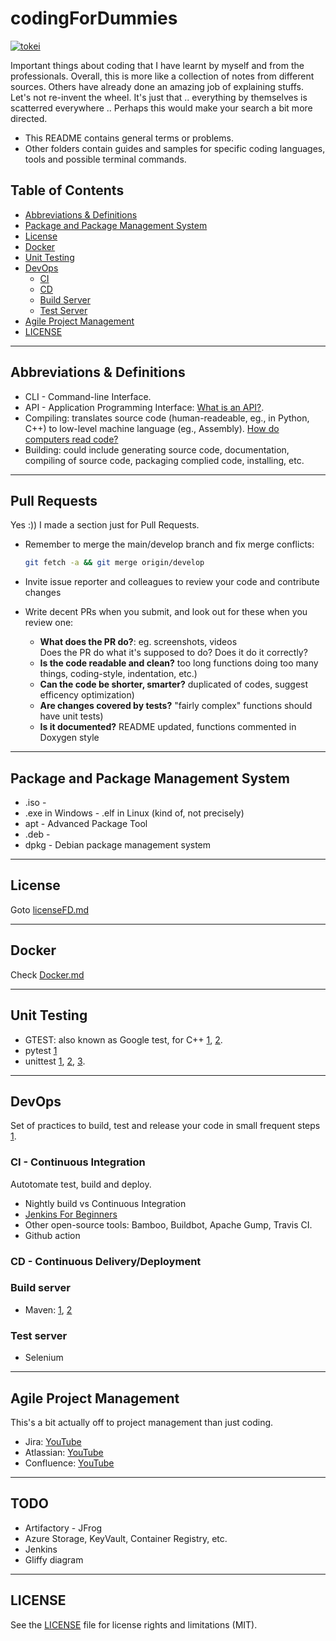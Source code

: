 # codingForDummies

[![tokei](https://tokei.rs/b1/github/duken72/codingForDummies)](https://github.com/duken72/codingForDummies)

Important things about coding that I have learnt by myself and from the professionals. Overall, this is more like a collection of notes from different sources. Others have already done an amazing job of explaining stuffs. Let's not re-invent the wheel. It's just that .. everything by themselves is scatterred everywhere .. Perhaps this would make your search a bit more directed.

- This README contains general terms or problems.
- Other folders contain guides and samples for specific coding languages, tools and possible terminal commands.

## Table of Contents

- [Abbreviations & Definitions](#abbreviations--definitions)
- [Package and Package Management System](#package-and-package-management-system)
- [License](#license)
- [Docker](#docker)
- [Unit Testing](#unit-testing)
- [DevOps](#devops)
  - [CI](#ci---continuous-integration)
  - [CD](#cd---continuous-deliverydeployment)
  - [Build Server](#build-server)
  - [Test Server](#test-server)
- [Agile Project Management](#agile-project-management)
- [LICENSE](#license)

-------

## Abbreviations & Definitions

- CLI - Command-line Interface.
- API - Application Programming Interface: [What is an API?](https://youtu.be/s7wmiS2mSXY).
- Compiling: translates source code (human-readeable, eg., in Python, C++) to low-level machine language (eg., Assembly). [How do computers read code?
](https://youtu.be/QXjU9qTsYCc)
- Building: could include generating source code, documentation, compiling of source code, packaging complied code, installing, etc.

-------

## Pull Requests

Yes :)) I made a section just for Pull Requests.

- Remember to merge the main/develop branch and fix merge conflicts:

  ```bash
  git fetch -a && git merge origin/develop
  ```

- Invite issue reporter and colleagues to review your code and contribute changes
- Write decent PRs when you submit, and look out for these when you review one:
  - **What does the PR do?**: eg. screenshots, videos  
  Does the PR do what it's supposed to do? Does it do it correctly?
  - **Is the code readable and clean?** too long functions doing too many things, coding-style, indentation, etc.)
  - **Can the code be shorter, smarter?** duplicated of codes, suggest efficency optimization)
  - **Are changes covered by tests?** "fairly complex" functions should have unit tests)
  - **Is it documented?** README updated, functions commented in Doxygen style

-------

## Package and Package Management System

- .iso -
- .exe in Windows - .elf in Linux (kind of, not precisely)
- apt - Advanced Package Tool
- .deb -
- dpkg - Debian package management system

-------

## License

Goto [licenseFD.md](licenseFD/licenseFD.md)

-------

## Docker

Check [Docker.md](dockerFD/README.md)

-------

## Unit Testing

- GTEST: also known as Google test, for C++ [1](https://youtu.be/nbFXI9SDfbk), [2](https://youtu.be/BwO07hUzFNQ).
- pytest [1](https://youtu.be/DhUpxWjOhME)
- unittest [1](https://youtu.be/6tNS--WetLI), [2](https://youtu.be/1Lfv5tUGsn8), [3](https://youtu.be/uCxL7NGEohI).

-------

## DevOps

Set of practices to build, test and release your code in small frequent steps [1](https://youtu.be/scEDHsr3APg).

### CI - Continuous Integration

Autotomate test, build and deploy.

- Nightly build vs Continuous Integration
- [Jenkins For Beginners](https://youtu.be/LFDrDnKPOTg)
- Other open-source tools: Bamboo, Buildbot, Apache Gump, Travis CI.
- Github action

### CD - Continuous Delivery/Deployment

### Build server

- Maven: [1](https://youtu.be/bSaBmXFym30), [2](https://youtu.be/JXXdipKFLQg)

### Test server

- Selenium

-------

## Agile Project Management

This's a bit actually off to project management than just coding.

- Jira: [YouTube](https://youtu.be/xrCJv0fTyR8)
- Atlassian: [YouTube](https://youtu.be/hWXNmcSN4bE)
- Confluence: [YouTube](https://youtu.be/uhWCMlcY_Zw)

-------

## TODO

- Artifactory - JFrog
- Azure Storage, KeyVault, Container Registry, etc.
- Jenkins
- Gliffy diagram

-------

## LICENSE

See the [LICENSE](LICENSE.md) file for license rights and limitations (MIT).
